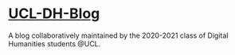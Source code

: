 # [UCL-DH-Blog](https://elchupacambra.github.io/UCL-DH-Blog/)

A blog collaboratively maintained by the 2020-2021 class of Digital Humanities students @UCL.
